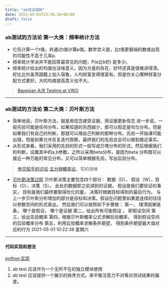 ```yaml
---
title: "ab测试调研"
date: 2021-05-01T23:36:16+08:00
draft: false
---
```


### ab测试的方法论 第一大类：频率统计方法
* 它先计算一个t值，并通过t值计算p值。数学含义是，比t值更极端的数值出现的可能性不高于几率p.
* 频率统计学派并不能回答最常见的问题，P(a比b好) 是多少。
* 频率统计给出的均值也没啥意义。因为方差的存在，好坏还真是很难讲得清。
好比比尔盖茨国籍上加入瑙鲁，人均财富变得很富有。但是你关心哪种财富分配方式更好。大的均值提高意义也不大。
> [Bayesian A/B Testing at VWO](https://cdn2.hubspot.net/hubfs/310840/VWO_SmartStats_technical_whitepaper.pdf "Bayesian A/B Testing at VWO") 

--------
### ab测试的方法论 第二大类：贝叶斯方法
* 简单地说，贝叶斯方法，就是用信念接受证据，用证据更新信念
 进一步说，一般先验可能是任何分布，如果知道的东西越少，那可以假定是均匀分布。但是如果我们有自己的判断，那就可以用自己判断的那种分布。先验一开始课可能出错，但是如果允许反复迭代观察，最终我们的先验总会可以做到接近事实。
* 从形式来看，我们采用的先验的形式一般写成贝塔分布的形式。然后根据我们的判断，设置其中的a,b参数。之所以采用beta分布，是因为beta 分布既可以接近一种万能的常见分布，又可以简单根据先验，写出后验分布。
> [参见知乎的讨论](https://www.zhihu.com/question/30269898 "参见知乎的讨论")
> [五分钟概率论](https://kknews.cc/code/pqv856j.html "五分钟概率论")，写的很棒
* [贝叶斯决策过程](http://www.appadhoc.com/blog/tech-bayesianab/ "贝叶斯决策过程")
贝叶斯决策主要包含四个部分： 数据（D）， 假设（W），目标（O），决策（S）。
此处的数据即之前讲到的证据， 假设是我们要验证的事实， 目标是我们最终要取得优化的量， 决策时根据目标得到的最后行为。 与上一步贝叶斯分析增加的部分是目标和决策。假设在问题里如果是连续的往往以参数空间的形式表达。
然后我们可以按照如下步骤做：
第一， 理清因果链条， 哪个是假设， 哪个是证据
第二，给出所有可能假设 ， 即假设空间
第三，给出先验概率
第四，根据贝叶斯概率公式求解后验概率， 得到假设空间的后验概率分布
第五，利用后验概率求解条件期望， 得到条件期望最大值对应的行为
2021-05-01 10:22:38 星期六

---
#### 代码实现和想法
[python 实现](https://github.com/cbellei/abyes "python 实现")
1. ab test 应该作为一个无所不在的独立模块使用
2. ab test 应该提供一个展示的排序方式。来平衡注意力不对等对测试结果的偏差。
